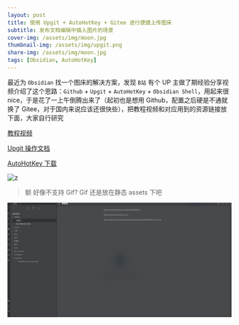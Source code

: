 ```yaml
---
layout: post  
title: 使用 Upgit + AutoHotKey + Gitee 进行便捷上传图床
subtitle: 发布文档编辑中插入图片的场景
cover-img: /assets/img/moon.jpg  
thumbnail-img: /assets/img/upgit.png  
share-img: /assets/img/moon.jpg  
tags: [Obsidian, AutoHotKey] 
---  
```



最近为 `Obsidian` 找一个图床的解决方案，发现 `B站` 有个 UP 主做了期经验分享视频介绍了这个思路：`Github` + `Upgit` + `AutoHotKey` + `Obsidian Shell`，用起来很 nice，于是花了一上午倒腾出来了（起初也是想用 Github，配置之后硬是不通就换了 Gitee，对于国内来说应该还很快些），把教程视频和对应用到的资源链接放下面，大家自行研究


[教程视频](https://www.bilibili.com/video/av978884072)

[Upgit 操作文档](https://github.com/pluveto/upgit/blob/main/docs/README.zh-CN.md)

[AutoHotKey 下载]([https://www.autohotkey.com/](https://www.autohotkey.com/))



![z](https://gitee.com/jiyangggg/upgit-assets/raw/master/2022/05/upgit-demo.gif)


> 额 好像不支持 Gif? Gif 还是放在静态 assets 下吧

![git](/assets/img/upgit-demo.gif)

